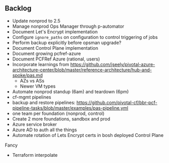## Backlog

- Update nonprod to 2.5
- Manage nonprod Ops Manager through p-automator
- Document Let's Encrypt implementation
- Configure `ignore_paths` on configuration to control triggering of jobs
- Perform backup explicitly before opsman upgrade?
- Document Control Plane implementation
- Document growing pcfref-azure
- Document PCFRef Azure (rational, users)
- Incorporate learnings from https://github.com/jseely/pivotal-azure-architecture-center/blob/master/reference-architecture/hub-and-spoke/pas.md
    - AZs vs ASs
    - Newer VM types
- Automate nonprod standup (6am) and teardown (6pm)
- cf-mgmt pipelines
- backup and restore pipelines: https://github.com/pivotal-cf/bbr-pcf-pipeline-tasks/blob/master/examples/pas-pipeline.yml
- one team per foundation (nonprod, control)
- Create 2 more foundations, sandbox and prod
- Azure service broker
- Azure AD to auth all the things
- Automate rotation of Lets Encrypt certs in bosh deployed Control Plane

Fancy
- Terraform interpolate